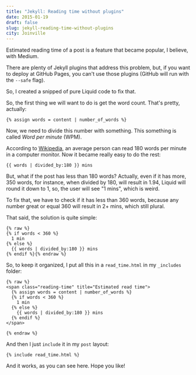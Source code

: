 ```yaml
---
title: "Jekyll: Reading time without plugins"
date: 2015-01-19
draft: false
slug: jekyll-reading-time-without-plugins
city: Joinville
---
```


Estimated reading time of a post is a feature that became popular, I believe, with Medium.

There are plenty of Jekyll plugins that address this problem, but, if you want to deploy at GitHub Pages, you can't use those plugins (GitHub will run with the `--safe` flag).

So, I created a snipped of pure Liquid code to fix that.

So, the first thing we will want to do is get the word count. That's pretty, actually:

```
{% assign words = content | number_of_words %}
```

Now, we need to divide this number with something. This something is called *Word per minute* (WPM). 

According to [Wikipedia](http://en.wikipedia.org/wiki/Words_per_minute), an average person  can read 180 words per minute in a computer monitor. Now it became really easy to do the rest:

```
{{ words | divided_by:180 }} mins
```

But, what if the post has less than 180 words? Actually, even if it has more, 350 words, for instance, when divided by 180, will result in 1.94, Liquid will round it down to 1, so, the user will see "1 mins", which is weird. 

To fix that, we have to check if it has less than 360 words, because any number great or equal 360 will result in 2+ mins, which still plural. 

That said, the solution is quite simple:

```
{% raw %}
{% if words < 360 %}
  1 min
{% else %}
  {{ words | divided_by:180 }} mins
{% endif %}{% endraw %}
```

So, to keep it organized, I put all this in a `read_time.html` in my `_includes` folder:

```
{% raw %}
<span class="reading-time" title="Estimated read time">
  {% assign words = content | number_of_words %}
  {% if words < 360 %}
    1 min
  {% else %}
    {{ words | divided_by:180 }} mins
  {% endif %}
</span>

{% endraw %}
```

And then I just `include` it in my `post` layout:

```
{% include read_time.html %}
```

And it works, as you can see here. Hope you like!